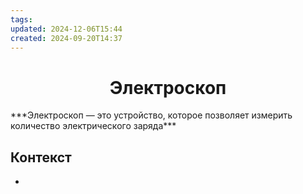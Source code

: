 ```yaml
---
tags: 
updated: 2024-12-06T15:44
created: 2024-09-20T14:37
---
```

<center> <h1> <b> Электроскоп </b> </h1> </center>
***Электроскоп — это устройство, которое позволяет измерить количество электрического заряда***
 

## Контекст
- 


